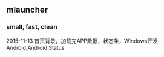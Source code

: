 ## mlauncher

### small, fast, clean


2015-11-13  首页背景，加载完APP数据，状态条，Windows开发Android,Android Status
